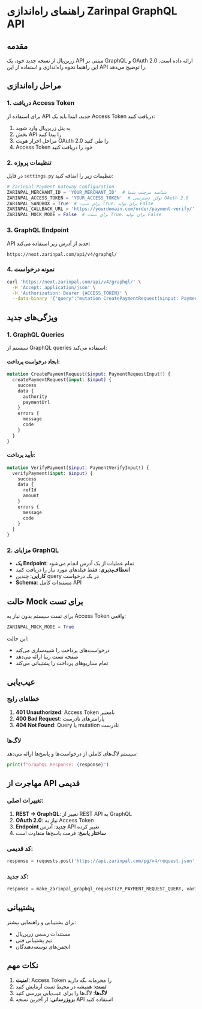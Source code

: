 # راهنمای راه‌اندازی Zarinpal GraphQL API

## مقدمه

زرین‌پال از نسخه جدید خود، یک API مبتنی بر GraphQL و OAuth 2.0 ارائه داده است. این راهنما نحوه راه‌اندازی و استفاده از این API را توضیح می‌دهد.

## مراحل راه‌اندازی

### 1. دریافت Access Token

برای استفاده از API جدید، ابتدا باید یک Access Token دریافت کنید:

1. به پنل زرین‌پال وارد شوید
2. بخش API را پیدا کنید
3. مراحل احراز هویت OAuth 2.0 را طی کنید
4. Access Token خود را دریافت کنید

### 2. تنظیمات پروژه

در فایل `settings.py` تنظیمات زیر را اضافه کنید:

```python
# Zarinpal Payment Gateway Configuration
ZARINPAL_MERCHANT_ID = 'YOUR_MERCHANT_ID'  # شناسه مرچنت شما
ZARINPAL_ACCESS_TOKEN = 'YOUR_ACCESS_TOKEN'  # توکن دسترسی OAuth 2.0
ZARINPAL_SANDBOX = True  # برای تست True، برای تولید False
ZARINPAL_CALLBACK_URL = 'https://yourdomain.com/order/payment-verify/'
ZARINPAL_MOCK_MODE = False  # برای تست True، برای تولید False
```

### 3. GraphQL Endpoint

API جدید از آدرس زیر استفاده می‌کند:
```
https://next.zarinpal.com/api/v4/graphql/
```

### 4. نمونه درخواست

```bash
curl 'https://next.zarinpal.com/api/v4/graphql/' \
  -H 'Accept: application/json' \
  -H 'Authorization: Bearer {ACCESS_TOKEN}' \
  --data-binary '{"query":"mutation CreatePaymentRequest($input: PaymentRequestInput!) { createPaymentRequest(input: $input) { success data { authority paymentUrl } errors { message code } } }","variables":{"input":{"merchantId":"YOUR_MERCHANT_ID","amount":100000,"description":"Test Payment","callbackUrl":"https://yourdomain.com/callback"}}}'
```

## ویژگی‌های جدید

### 1. GraphQL Queries

سیستم از GraphQL queries استفاده می‌کند:

#### ایجاد درخواست پرداخت:
```graphql
mutation CreatePaymentRequest($input: PaymentRequestInput!) {
  createPaymentRequest(input: $input) {
    success
    data {
      authority
      paymentUrl
    }
    errors {
      message
      code
    }
  }
}
```

#### تأیید پرداخت:
```graphql
mutation VerifyPayment($input: PaymentVerifyInput!) {
  verifyPayment(input: $input) {
    success
    data {
      refId
      amount
    }
    errors {
      message
      code
    }
  }
}
```

### 2. مزایای GraphQL

- **یک Endpoint**: تمام عملیات از یک آدرس انجام می‌شود
- **انعطاف‌پذیری**: فقط فیلدهای مورد نیاز را دریافت کنید
- **کارایی**: چندین query در یک درخواست
- **Schema**: مستندات کامل API

## حالت Mock برای تست

برای تست سیستم بدون نیاز به Access Token واقعی:

```python
ZARINPAL_MOCK_MODE = True
```

این حالت:
- درخواست‌های پرداخت را شبیه‌سازی می‌کند
- صفحه تست زیبا ارائه می‌دهد
- تمام سناریوهای پرداخت را پشتیبانی می‌کند

## عیب‌یابی

### خطاهای رایج

1. **401 Unauthorized**: Access Token نامعتبر
2. **400 Bad Request**: پارامترهای نادرست
3. **404 Not Found**: Query یا mutation نادرست

### لاگ‌ها

سیستم لاگ‌های کاملی از درخواست‌ها و پاسخ‌ها ارائه می‌دهد:

```python
print(f"GraphQL Response: {response}")
```

## مهاجرت از API قدیمی

### تغییرات اصلی:

1. **REST → GraphQL**: تغییر از REST API به GraphQL
2. **OAuth 2.0**: نیاز به Access Token
3. **Endpoint جدید**: آدرس API تغییر کرده
4. **ساختار پاسخ**: فرمت پاسخ‌ها متفاوت است

### کد قدیمی:
```python
response = requests.post('https://api.zarinpal.com/pg/v4/request.json', json=data)
```

### کد جدید:
```python
response = make_zarinpal_graphql_request(ZP_PAYMENT_REQUEST_QUERY, variables)
```

## پشتیبانی

برای پشتیبانی و راهنمایی بیشتر:
- مستندات رسمی زرین‌پال
- تیم پشتیبانی فنی
- انجمن‌های توسعه‌دهندگان

## نکات مهم

1. **امنیت**: Access Token را محرمانه نگه دارید
2. **تست**: همیشه در محیط تست آزمایش کنید
3. **لاگ‌ها**: لاگ‌ها را برای عیب‌یابی بررسی کنید
4. **بروزرسانی**: از آخرین نسخه API استفاده کنید
